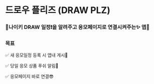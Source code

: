 # 드로우 플리즈 (DRAW PLZ)
### 👟나이키 DRAW 일정❗️을 알려주고 응모페이지로 연결시켜주는✨ 앱📱

### 목표
✅ 새 응모일정 등록 시 앱내 게시📌

✅ 당일 응모 상품 푸쉬 알림🔔

✅ 응모페이지 바로 연결😎


